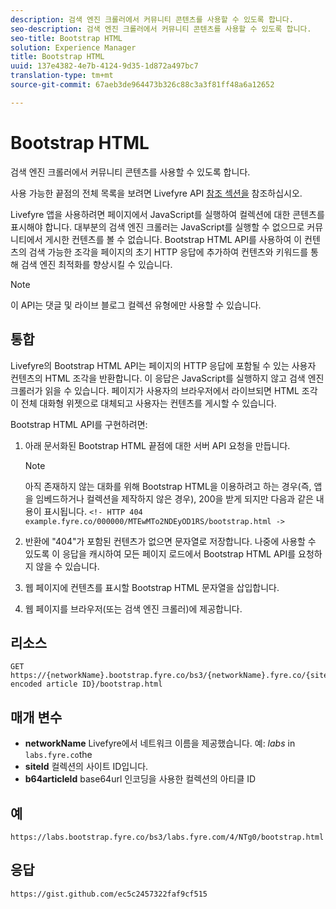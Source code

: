 ```yaml
---
description: 검색 엔진 크롤러에서 커뮤니티 콘텐츠를 사용할 수 있도록 합니다.
seo-description: 검색 엔진 크롤러에서 커뮤니티 콘텐츠를 사용할 수 있도록 합니다.
seo-title: Bootstrap HTML
solution: Experience Manager
title: Bootstrap HTML
uuid: 137e4382-4e7b-4124-9d35-1d872a497bc7
translation-type: tm+mt
source-git-commit: 67aeb3de964473b326c88c3a3f81ff48a6a12652

---
```



# Bootstrap HTML

검색 엔진 크롤러에서 커뮤니티 콘텐츠를 사용할 수 있도록 합니다.

사용 가능한 끝점의 전체 목록을 보려면 Livefyre API [참조 섹션을](https://api.livefyre.com/docs) 참조하십시오.

Livefyre 앱을 사용하려면 페이지에서 JavaScript를 실행하여 컬렉션에 대한 콘텐츠를 표시해야 합니다. 대부분의 검색 엔진 크롤러는 JavaScript를 실행할 수 없으므로 커뮤니티에서 게시한 컨텐츠를 볼 수 없습니다. Bootstrap HTML API를 사용하여 이 컨텐츠의 검색 가능한 조각을 페이지의 초기 HTTP 응답에 추가하여 컨텐츠와 키워드를 통해 검색 엔진 최적화를 향상시킬 수 있습니다.

>[!NOTE]
>
>이 API는 댓글 및 라이브 블로그 컬렉션 유형에만 사용할 수 있습니다.

## 통합

Livefyre의 Bootstrap HTML API는 페이지의 HTTP 응답에 포함될 수 있는 사용자 컨텐츠의 HTML 조각을 반환합니다. 이 응답은 JavaScript를 실행하지 않고 검색 엔진 크롤러가 읽을 수 있습니다. 페이지가 사용자의 브라우저에서 라이브되면 HTML 조각이 전체 대화형 위젯으로 대체되고 사용자는 컨텐츠를 게시할 수 있습니다.

Bootstrap HTML API를 구현하려면:

1. 아래 문서화된 Bootstrap HTML 끝점에 대한 서버 API 요청을 만듭니다.

   >[!NOTE]
   >
   >아직 존재하지 않는 대화를 위해 Bootstrap HTML을 이용하려고 하는 경우(즉, 앱을 임베드하거나 컬렉션을 제작하지 않은 경우), 200을 받게 되지만 다음과 같은 내용이 표시됩니다. `<!- HTTP 404 example.fyre.co/000000/MTEwMTo2NDEyOD1RS/bootstrap.html ->`

1. 반환에 "404"가 포함된 컨텐츠가 없으면 문자열로 저장합니다. 나중에 사용할 수 있도록 이 응답을 캐시하여 모든 페이지 로드에서 Bootstrap HTML API를 요청하지 않을 수 있습니다.
1. 웹 페이지에 컨텐츠를 표시할 Bootstrap HTML 문자열을 삽입합니다.
1. 웹 페이지를 브라우저(또는 검색 엔진 크롤러)에 제공합니다.

## 리소스

```
GET https://{networkName}.bootstrap.fyre.co/bs3/{networkName}.fyre.co/{siteId}/{base64 encoded article ID}/bootstrap.html 
```

## 매개 변수

* **networkName** Livefyre에서 네트워크 이름을 제공했습니다. 예: *labs* in `labs.fyre.co`the
* **siteId** 컬렉션의 사이트 ID입니다.
* **b64articleId** base64url 인코딩을 사용한 컬렉션의 아티클 ID

## 예

```
https://labs.bootstrap.fyre.co/bs3/labs.fyre.com/4/NTg0/bootstrap.html 
```

## 응답

```
https://gist.github.com/ec5c2457322faf9cf515 
```
